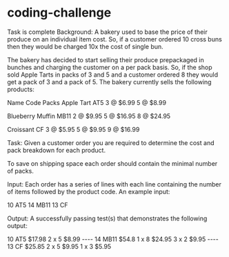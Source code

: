 # coding-challenge
Task is complete
Background: A bakery used to base the price of their produce on an individual item cost. So, if a customer ordered 10 cross buns then they would be charged 10x the cost of single bun.  
 
The bakery has decided to start selling their produce prepackaged in bunches and charging the customer on a per pack basis. So, if the shop sold Apple Tarts in packs of 3 and 5 and a customer ordered 8 they would get a pack of 3 and a pack of 5. The bakery currently sells the following products: 
 
Name    Code   Packs Apple Tart   AT5  3 @ $6.99 5 @ $8.99 
 
Blueberry Muffin  MB11  2 @ $9.95 5 @ $16.95 8 @ $24.95 
 
Croissant   CF  3 @ $5.95 5 @ $9.95 9 @ $16.99 
 
Task: Given a customer order you are required to determine the cost and pack breakdown for each product. 
 
To save on shipping space each order should contain the minimal number of packs. 
 
Input: Each order has a series of lines with each line containing the number of items followed by the product code. An example input: 
 
10 AT5 14 MB11 13 CF 
 
Output: A successfully passing test(s) that demonstrates the following output: 
 
10 AT5 $17.98 2 x 5 $8.99 ---- 14 MB11 $54.8 1 x 8 $24.95 3 x 2 $9.95 ---- 13 CF $25.85 
2 x 5 $9.95 1 x 3 $5.95 
